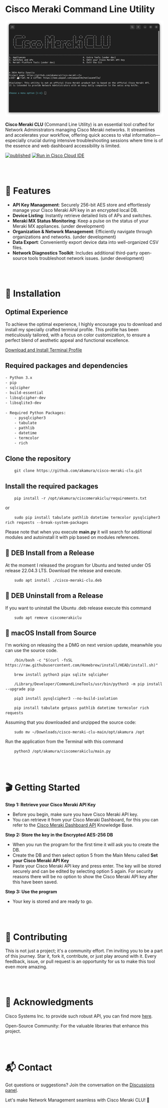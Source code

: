 # Cisco Meraki Command Line Utility
![Cisco Meraki CLU Screenshot](Preview_1_1.png)

**Cisco Meraki CLU** (Command Line Utility) is an essential tool crafted for Network Administrators managing Cisco Meraki networks. It streamlines and accelerates your workflow, offering quick access to vital information—especially crucial during intensive troubleshooting sessions where time is of the essence and web dashboard accessibility is limited.


[![published](https://static.production.devnetcloud.com/codeexchange/assets/images/devnet-published.svg)](https://developer.cisco.com/codeexchange/github/repo/akamura/cisco-meraki-clu) [![Run in Cisco Cloud IDE](https://static.production.devnetcloud.com/codeexchange/assets/images/devnet-runable-icon.svg)](https://developer.cisco.com/codeexchange/devenv/akamura/cisco-meraki-clu/)

<br><br>
# 🌟 Features

- **API Key Management**: Securely 256-bit AES store and effortlessly manage your Cisco Meraki API key in an encrypted local DB.
- **Device Listing**: Instantly retrieve detailed lists of APs and switches.
- **Meraki MX Status Monitoring**: Keep a pulse on the status of your Meraki MX appliances. (under development)
- **Organization & Network Management**: Efficiently navigate through organizations and networks. (under development)
- **Data Export**: Conveniently export device data into well-organized CSV files.
- **Network Diagnostics Toolkit**: Includes additional third-party open-source tools troubleshoot network issues. (under development)

<br><br>
# 🚀 Installation

## Optimal Experience

To achieve the optimal experience, I highly encourage you to download and install my specially crafted terminal profile. This profile has been meticulously tailored, with a focus on color customization, to ensure a perfect blend of aesthetic appeal and functional excellence.

[Download and Install Terminal Profile](https://github.com/akamura/terminal-profile/)

## Required packages and dependencies
    - Python 3.x
    - pip
    - sqlcipher
    - build-essential
    - libsqlcipher-dev
    - libsqlite3-dev

    - Required Python Packages:
        - pysqlcipher3
        - tabulate
        - pathlib
        - datetime
        - termcolor
        - rich

## Clone the repository
```shell
    git clone https://github.com/akamura/cisco-meraki-clu.git
```
## Install the required packages
```shell
    pip install -r /opt/akamura/ciscomerakiclu/requirements.txt
```
or
```shell
    sudo pip install tabulate pathlib datetime termcolor pysqlcipher3 rich requests --break-system-packages
```

Please note that when you execute **main.py** it will search for additional modules and autoinstall it with pip based on modules references.


## 🐧 DEB Install from a Release
At the moment I released the program for Ubuntu and tested under OS release 22.04.3 LTS.
Download the release and execute.
```shell
    sudo apt install ./cisco-meraki-clu.deb
```

## 🐧 DEB Uninstall from a Release
If you want to uninstall the Ubuntu .deb release execute this command
```shell
    sudo apt remove ciscomerakiclu
```

## 🍎 macOS Install from Source
I'm working on releasing the a DMG on next version update, meanwhile you can use the source code.
```shell
    /bin/bash -c "$(curl -fsSL https://raw.githubusercontent.com/Homebrew/install/HEAD/install.sh)"
```
```shell
    brew install python3 pipx sqlite sqlcipher
```
```shell
    /Library/Developer/CommandLineTools/usr/bin/python3 -m pip install --upgrade pip
```
```shell
    pip3 install pysqlcipher3 --no-build-isolation
```
```shell
    pip install tabulate getpass pathlib datetime termcolor rich requests
```
Assuming that you downloaded and unzipped the source code:
```shell
    sudo mv ~/Downloads/cisco-meraki-clu-main/opt/akamura /opt
```

Run the application from the Terminal with this command
```shell
    python3 /opt/akamura/ciscomerakiclu/main.py
```


<br><br>
# 🎬 Getting Started

**Step 1: Retrieve your Cisco Meraki API Key**
   - Before you begin, make sure you have Cisco Meraki API key.
   - You can retrieve it from your Cisco Meraki Dashboard, for this you can refer to the [Cisco Meraki Dashboard API](https://documentation.meraki.com/General_Administration/Other_Topics/Cisco_Meraki_Dashboard_API) Knowledge Base.

**Step 2: Store the key in the Encrypted AES-256 DB**
   - When you run the program for the first time it will ask you to create the DB.
   - Create the DB and then select option 5 from the Main Menu called **Set your Cisco Meraki API Key**
   - Paste your Cisco Meraki API key and press enter. The key will be stored securely and can be edited by selecting option 5 again. For security reasons there will be no option to show the Cisco Meraki API key after this have been saved.

**Step 3: Use the program**
   - Your key is stored and are ready to go.


<br><br>
# 👐 Contributing
This is not just a project; it's a community effort. I'm inviting you to be a part of this journey. Star it, fork it, contribute, or just play around with it. Every feedback, issue, or pull request is an opportunity for us to make this tool even more amazing. 


<br><br>
# 💖 Acknowledgments
Cisco Systems Inc. to provide such robust API, you can find more [here](https://developer.cisco.com/meraki/).

Open-Source Community: For the valuable libraries that enhance this project.

<br><br>
# 📬 Contact
Got questions or suggestions? Join the conversation on the [Discussions panel](https://github.com/akamura/cisco-meraki-clu/discussions).

Let's make Network Management seamless with Cisco Meraki CLU! 🚀
